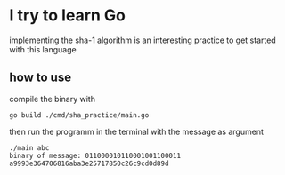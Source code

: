 # I try to learn Go 
implementing the sha-1 algorithm is an interesting practice to get started with this language

## how to use
compile the binary with
```shell
go build ./cmd/sha_practice/main.go
```
then run the programm in the terminal with the message as argument
```shell
./main abc
binary of message: 011000010110001001100011
a9993e364706816aba3e25717850c26c9cd0d89d
```
